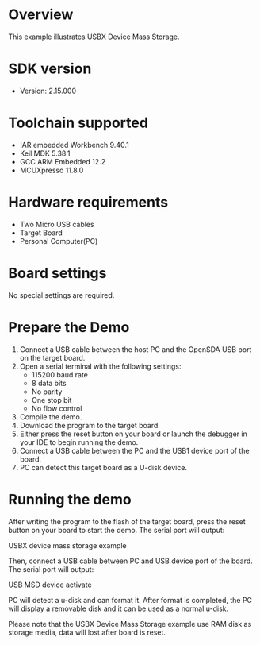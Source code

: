 Overview
========
This example illustrates USBX Device Mass Storage.


SDK version
===========
- Version: 2.15.000

Toolchain supported
===================
- IAR embedded Workbench  9.40.1
- Keil MDK  5.38.1
- GCC ARM Embedded  12.2
- MCUXpresso  11.8.0

Hardware requirements
=====================
- Two Micro USB cables
- Target Board
- Personal Computer(PC)

Board settings
==============
No special settings are required.

Prepare the Demo
================
1.  Connect a USB cable between the host PC and the OpenSDA USB port on the target board.
2.  Open a serial terminal with the following settings:
    - 115200 baud rate
    - 8 data bits
    - No parity
    - One stop bit
    - No flow control
3.  Compile the demo.
4.  Download the program to the target board.
5.  Either press the reset button on your board or launch the debugger in your IDE to begin running the demo.
6.  Connect a USB cable between the PC and the USB1 device port of the board.
7.  PC can detect this target board as a U-disk device.

Running the demo
================
After writing the program to the flash of the target board,
press the reset button on your board to start the demo.
The serial port will output:

USBX device mass storage example

Then, connect a USB cable between PC and USB device port
of the board. The serial port will output:

USB MSD device activate

PC will detect a u-disk and can format it. After format
is completed, the PC will display a removable disk and
it can be used as a normal u-disk.

Please note that the USBX Device Mass Storage example use
RAM disk as storage media, data will lost after board is
reset.
